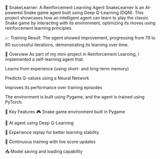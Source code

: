 🐍 SnakeLearner: A Reinforcement Learning Agent
SnakeLearner is an AI-powered Snake game agent built using Deep Q-Learning (DQN). This project showcases how an intelligent agent can learn to play the classic Snake game by interacting with its environment, optimizing its moves using reinforcement learning principles.

📈 Training Result: The agent showed improvement, progressing from 79 to 80 successful iterations, demonstrating its learning over time.

🚀 Overview
As part of my mini-project in Reinforcement Learning, I implemented a self-learning agent that:

Learns from experience (using short- and long-term memory)

Predicts Q-values using a Neural Network

Improves its performance over training episodes

The environment is built using Pygame, and the agent is trained using PyTorch.

🧠 Key Features
🎮 Snake game environment built in Pygame

🧠 AI agent using Deep Q-Learning

💾 Experience replay for better learning stability

🔁 Continuous training with live score updates

📤 Model saving and loading capability
